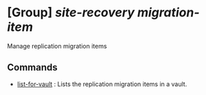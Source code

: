 # [Group] _site-recovery migration-item_

Manage replication migration items

## Commands

- [list-for-vault](/Commands/site-recovery/migration-item/_list-for-vault.md)
: Lists the replication migration items in a vault.
